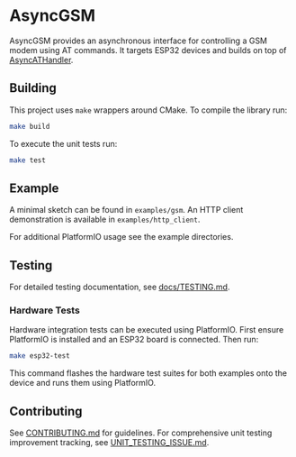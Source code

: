 # AsyncGSM

AsyncGSM provides an asynchronous interface for controlling a GSM modem using AT commands.
It targets ESP32 devices and builds on top of [AsyncATHandler](https://github.com/ByteNana/AsyncATHandler).

## Building

This project uses `make` wrappers around CMake. To compile the library run:

```sh
make build
```

To execute the unit tests run:

```sh
make test
```

## Example

A minimal sketch can be found in `examples/gsm`.
An HTTP client demonstration is available in `examples/http_client`.

For additional PlatformIO usage see the example directories.

## Testing

For detailed testing documentation, see [docs/TESTING.md](docs/TESTING.md).

### Hardware Tests

Hardware integration tests can be executed using PlatformIO. First ensure
PlatformIO is installed and an ESP32 board is connected. Then run:

```sh
make esp32-test
```

This command flashes the hardware test suites for both examples onto the
device and runs them using PlatformIO.

## Contributing

See [CONTRIBUTING.md](CONTRIBUTING.md) for guidelines. For comprehensive unit testing
improvement tracking, see [UNIT_TESTING_ISSUE.md](UNIT_TESTING_ISSUE.md).
